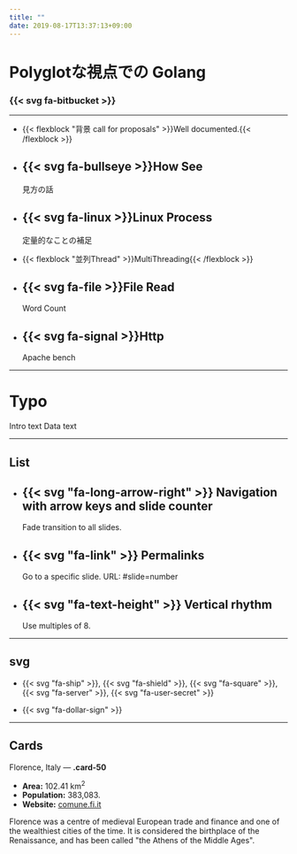 ```yaml
---
title: ""
date: 2019-08-17T13:37:13+09:00
---
```

<!--: .wrap .aligncenter bg=top-background -->


# <!--: .text-landing --> Polyglotな視点での Golang


### {{< svg fa-bitbucket >}}


---
<!--: .wrap -->

<!--: .flexblock features  -->
- {{< flexblock "<span>背景</span> call for proposals" >}}Well documented.{{< /flexblock >}}
- <div><h2>{{< svg fa-bullseye >}}How See</h2>見方の話</div>
- <div><h2>{{< svg fa-linux >}}Linux Process</h2>定量的なことの補足</div>

- {{< flexblock "<span>並列</span>Thread" >}}MultiThreading{{< /flexblock >}}
- <div><h2>{{< svg fa-file >}}File Read</h2>Word Count</div>
- <div><h2>{{< svg fa-signal >}}Http</h2>Apache bench</div>


---

# Typo

<!--: .text-intro -->  Intro text

<!--: .text-data -->  Data text

---
<!--: .wrap .content-center -->

## List

<ul class="flexblock specs">
  <li>
    <div>
      <h2>
      {{< svg "fa-long-arrow-right" >}}
        Navigation with arrow keys and slide counter
      </h2>
      Fade transition to all slides.
    </div>
  </li>
  <li>
    <div>
      <h2>{{< svg "fa-link" >}}
        Permalinks
      </h2>
      Go to a specific slide. URL: #slide=number
    </div>
  </li>
  <li>
    <div>
      <h2>
        {{< svg "fa-text-height" >}}
        Vertical rhythm
      </h2>
      Use multiples of 8.
    </div>
  </li>
</ul>

---

## svg

- {{< svg "fa-ship" >}}, {{< svg "fa-shield" >}}, {{< svg "fa-square" >}}, {{< svg "fa-server" >}}, {{< svg "fa-user-secret" >}}

- {{< svg "fa-dollar-sign" >}}

---

<div class="card-50 bg-white">
<div class="flex-content">
               <h2>
                 Cards
               </h2>
               <p>Florence, Italy — <strong>.card-50</strong></p>
               <ul class="description">
                 <li>
                   <strong class="text-label">Area:</strong> 102.41 km<sup>2</sup>
                 </li>
                 <li><strong class="text-label">Population:</strong> 383,083.</li>
                 <li><strong class="text-label">Website:</strong> <a href="http://www.comune.fi.it/">comune.fi.it</a></li>
               </ul>
               <p>
                 Florence was a centre of medieval European trade and finance and one of the wealthiest cities of the time. It is considered the birthplace of the Renaissance, and has been called "the Athens of the Middle Ages".
               </p>
             </div>

</div>

